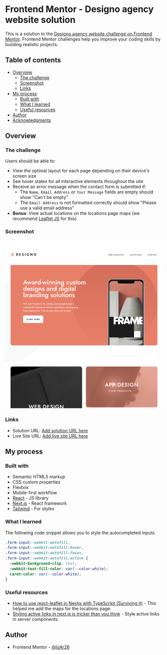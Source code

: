 # Frontend Mentor - Designo agency website solution

This is a solution to the [Designo agency website challenge on Frontend Mentor](https://www.frontendmentor.io/challenges/designo-multipage-website-G48K6rfUT). Frontend Mentor challenges help you improve your coding skills by building realistic projects.

## Table of contents

- [Overview](#overview)
  - [The challenge](#the-challenge)
  - [Screenshot](#screenshot)
  - [Links](#links)
- [My process](#my-process)
  - [Built with](#built-with)
  - [What I learned](#what-i-learned)
  - [Useful resources](#useful-resources)
- [Author](#author)
- [Acknowledgments](#acknowledgments)

## Overview

### The challenge

Users should be able to:

- View the optimal layout for each page depending on their device's screen size
- See hover states for all interactive elements throughout the site
- Receive an error message when the contact form is submitted if:
  - The `Name`, `Email Address` or `Your Message` fields are empty should show "Can't be empty"
  - The `Email Address` is not formatted correctly should show "Please use a valid email address"
- **Bonus**: View actual locations on the locations page maps (we recommend [Leaflet JS](https://leafletjs.com/) for this)

### Screenshot

![](./screenshot.png)

### Links

- Solution URL: [Add solution URL here](https://your-solution-url.com)
- Live Site URL: [Add live site URL here](https://your-live-site-url.com)

## My process

### Built with

- Semantic HTML5 markup
- CSS custom properties
- Flexbox
- Mobile-first workflow
- [React](https://reactjs.org/) - JS library
- [Next.js](https://nextjs.org/) - React framework
- [Tailwind](https://tailwindcss.com/) - For styles

### What I learned

The following code snippet allows you to style the autocompleted inputs.

```css
.form-input:-webkit-autofill,
.form-input:-webkit-autofill:hover,
.form-input:-webkit-autofill:focus,
.form-input:-webkit-autofill:active {
  -webkit-background-clip: text;
  -webkit-text-fill-color: var(--color-white);
  caret-color: var(--color-white);
}
```

### Useful resources

- [How to use react-leaflet in Nextjs with TypeScript (Surviving it)](https://andresprieto-25116.medium.com/how-to-use-react-leaflet-in-nextjs-with-typescript-surviving-it-21a3379d4d18) - This helped me add the maps for the locations page.
- [Styling active links in next.js is tricker than you think](https://www.youtube.com/watch?v=OZRGQeAp8Uw) - Style active links in server components.

## Author

- Frontend Mentor - [@luAr26](https://www.frontendmentor.io/profile/luAr26)
